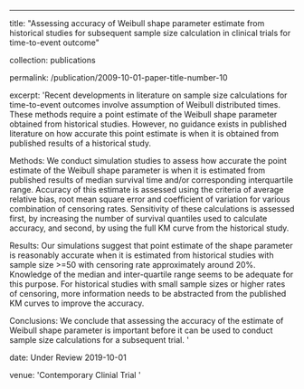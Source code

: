 ---
title: "Assessing accuracy of Weibull shape parameter estimate from historical studies for subsequent sample size calculation in clinical
trials for time-to-event outcome"

collection: publications

permalink: /publication/2009-10-01-paper-title-number-10

excerpt: 'Recent developments in literature on sample size calculations for time-to-event outcomes involve assumption of Weibull distributed times. These methods require a point estimate of the Weibull shape parameter obtained from historical studies. However, no guidance exists in published literature on how accurate this point estimate is when it is obtained from published results of a historical study. 
&nbsp;

Methods: We conduct simulation studies to assess how accurate the point estimate of the Weibull shape parameter is when it is estimated from published results of median survival time and/or corresponding interquartile range. Accuracy of this estimate is assessed using the criteria of average relative bias, root mean square error and coefficient of variation for various combination of censoring rates. Sensitivity of these calculations is assessed first, by increasing the number of survival quantiles used to calculate accuracy, and second, by using the full KM curve from the historical study.
&nbsp;

Results: Our simulations suggest that point estimate of the shape parameter is reasonably accurate when it is estimated from historical studies with sample size >=50 with censoring rate approximately around 20%. Knowledge of the median and inter-quartile range seems to be adequate for this purpose. For historical studies with small sample sizes or higher rates of censoring, more information needs to be abstracted from the published KM curves to improve the accuracy.
&nbsp;

Conclusions: We conclude that assessing the accuracy of the estimate of Weibull shape parameter is important before it can be used to conduct sample size calculations for a subsequent trial. 
'

date: Under Review 2019-10-01

venue: 'Contemporary Clinial Trial '

<!--  paperurl: 'http://academicpages.github.io/files/paper1.pdf'   
<!--  citation: 'Your Name, You. (2009). &quot;Paper Title Number 1.&quot; <i>Journal 1</i>. 1(1).'  -->

<!--   ---   -->

<!-- This paper is about the number 10. The number 20 is left for future work. -->

<!-- [Download paper here](http://academicpages.github.io/files/paper1.pdf) -->

<!-- Recommended citation: Your Name, You. (2009). "Paper Title Number 1." <i>Journal 1</i>. 1(1). -->

